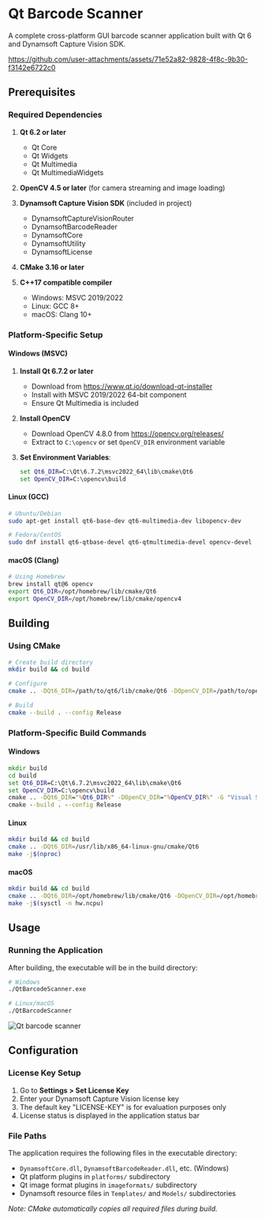 # Qt Barcode Scanner

A complete cross-platform GUI barcode scanner application built with Qt 6 and Dynamsoft Capture Vision SDK.

https://github.com/user-attachments/assets/71e52a82-9828-4f8c-9b30-f3142e6722c0

## Prerequisites

### Required Dependencies

1. **Qt 6.2 or later**
   - Qt Core
   - Qt Widgets  
   - Qt Multimedia
   - Qt MultimediaWidgets

2. **OpenCV 4.5 or later** (for camera streaming and image loading)

3. **Dynamsoft Capture Vision SDK** (included in project)
   - DynamsoftCaptureVisionRouter
   - DynamsoftBarcodeReader
   - DynamsoftCore
   - DynamsoftUtility
   - DynamsoftLicense

4. **CMake 3.16 or later**

5. **C++17 compatible compiler**
   - Windows: MSVC 2019/2022
   - Linux: GCC 8+ 
   - macOS: Clang 10+

### Platform-Specific Setup

#### Windows (MSVC)

1. **Install Qt 6.7.2 or later**
   - Download from https://www.qt.io/download-qt-installer
   - Install with MSVC 2019/2022 64-bit component
   - Ensure Qt Multimedia is included

2. **Install OpenCV**
   - Download OpenCV 4.8.0 from https://opencv.org/releases/
   - Extract to `C:\opencv` or set `OpenCV_DIR` environment variable

3. **Set Environment Variables**:
   ```cmd
   set Qt6_DIR=C:\Qt\6.7.2\msvc2022_64\lib\cmake\Qt6
   set OpenCV_DIR=C:\opencv\build
   ```

#### Linux (GCC)
```bash
# Ubuntu/Debian
sudo apt-get install qt6-base-dev qt6-multimedia-dev libopencv-dev

# Fedora/CentOS
sudo dnf install qt6-qtbase-devel qt6-qtmultimedia-devel opencv-devel
```

#### macOS (Clang)
```bash
# Using Homebrew
brew install qt@6 opencv
export Qt6_DIR=/opt/homebrew/lib/cmake/Qt6
export OpenCV_DIR=/opt/homebrew/lib/cmake/opencv4
```

## Building

### Using CMake

```bash
# Create build directory
mkdir build && cd build

# Configure
cmake .. -DQt6_DIR=/path/to/qt6/lib/cmake/Qt6 -DOpenCV_DIR=/path/to/opencv

# Build
cmake --build . --config Release
```

### Platform-Specific Build Commands

#### Windows
```cmd
mkdir build
cd build
set Qt6_DIR=C:\Qt\6.7.2\msvc2022_64\lib\cmake\Qt6
set OpenCV_DIR=C:\opencv\build
cmake .. -DQt6_DIR="%Qt6_DIR%" -DOpenCV_DIR="%OpenCV_DIR%" -G "Visual Studio 17 2022"
cmake --build . --config Release
```

#### Linux
```bash
mkdir build && cd build
cmake .. -DQt6_DIR=/usr/lib/x86_64-linux-gnu/cmake/Qt6
make -j$(nproc)
```

#### macOS
```bash
mkdir build && cd build
cmake .. -DQt6_DIR=/opt/homebrew/lib/cmake/Qt6 -DOpenCV_DIR=/opt/homebrew/lib/cmake/opencv4
make -j$(sysctl -n hw.ncpu)
```

## Usage

### Running the Application

After building, the executable will be in the build directory:

```bash
# Windows
./QtBarcodeScanner.exe

# Linux/macOS  
./QtBarcodeScanner
```

![Qt barcode scanner](https://www.dynamsoft.com/codepool/img/2025/08/qt-barcode-scanner-windows-gui-app.png)

## Configuration

### License Key Setup

1. Go to **Settings > Set License Key** 
2. Enter your Dynamsoft Capture Vision license key
3. The default key "LICENSE-KEY" is for evaluation purposes only
4. License status is displayed in the application status bar

### File Paths

The application requires the following files in the executable directory:
- `DynamsoftCore.dll`, `DynamsoftBarcodeReader.dll`, etc. (Windows)
- Qt platform plugins in `platforms/` subdirectory
- Qt image format plugins in `imageformats/` subdirectory
- Dynamsoft resource files in `Templates/` and `Models/` subdirectories

*Note: CMake automatically copies all required files during build.*

